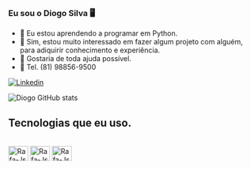 
### Eu sou o Diogo Silva 🖥️

- 🌱 Eu estou aprendendo a programar em Python.
- 👯 Sim, estou muito interessado em fazer algum projeto com alguém, para adiquirir conhecimento e experiência.
- 🤔 Gostaria de toda ajuda possível. 
- 📱 Tel. (81) 98856-9500

[![Linkedin](https://img.shields.io/badge/LinkedIn-0077B5?style=for-the-badge&logo=linkedin&logoColor=white)](https://www.linkedin.com/in/diogo-santos-silva-3bb966112/)

![Diogo GitHub stats](https://github-readme-stats.vercel.app/api?username=DiogoSantosDaSilva&theme=outrun&show_icons=true)



## Tecnologias que eu uso.

<div>
<div style="display: inline_block"><br>
     <img align="center" alt="Rafa-Js" height="30" width="40" <img src="https://cdn.jsdelivr.net/gh/devicons/devicon/icons/vscode/vscode-original.svg" />
      <img align="center" alt="Rafa-Js" height="30" width="40" <img src="https://cdn.jsdelivr.net/gh/devicons/devicon/icons/python/python-original.svg" />
      <img align="center" alt="Rafa-Js" height="30" width="40" <img src="https://cdn.jsdelivr.net/gh/devicons/devicon@latest/icons/html5/html5-original.svg" />
          
     
</div>


